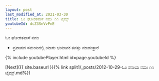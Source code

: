 ```yaml
---
layout: post
last_modified_at: 2021-03-30
title: ಓಂ ಘೋರತಪಾಸೆ ನಮಃ ೧೧ ಟೈಮ್ಸ್
youtubeId: dcZ3SnVvPnE
---
```

 
 
 ಓಂ ಘೋರತಪಾಸೆ ನಮಃ  
 
 -  ಪ್ರವಾಹದ ಸಮಯದಲ್ಲಿ ಯಾರು ಭಯಾನಕ ತಪಸ್ಸು ಮಾಡುತ್ತಾರೆ 
 
  
 
  
 
 
 
 
 
 


{% include youtubePlayer.html id=page.youtubeId %}
 
[Next]({{ site.baseurl }}{% link  split1/_posts/2012-10-29-ಓಂ ಸನಾಯ ನಮಃ ೧೧ ಟೈಮ್ಸ್.md%})
 
